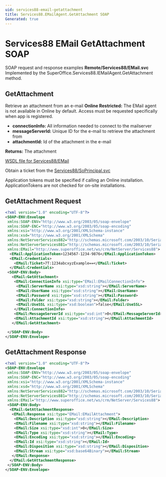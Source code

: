 ```yaml
---
uid: services88-email-getattachment
title: Services88.EMailAgent.GetAttachment SOAP
Generated: true
---
```


# Services88 EMail GetAttachment SOAP

SOAP request and response examples **Remote/Services88/EMail.svc**
Implemented by the <see cref="M:SuperOffice.Services88.IEMailAgent.GetAttachment">SuperOffice.Services88.IEMailAgent.GetAttachment</see> method.

## GetAttachment

Retrieve an attachment from an e-mail
<para /><b>Online Restricted:</b> The EMail agent is not available in Online by default. Access must be requested specifically when app is registered.

* **connectionInfo:** All information needed to connect to the mailserver
* **messageServerId:** Unique ID for the e-mail to retrieve the attachment from
* **attachmentId:** Id of the attachment in the e-mail

**Returns:** The attachment


[WSDL file for Services88/EMail](../Services88-EMail.md)

Obtain a ticket from the [Services88/SoPrincipal.svc](../SoPrincipal/index.md)

Application tokens must be specified if calling an Online installation. ApplicationTokens are not checked for on-site installations.

## GetAttachment Request

```xml
<?xml version="1.0" encoding="UTF-8"?>
<SOAP-ENV:Envelope
 xmlns:SOAP-ENV="http://www.w3.org/2003/05/soap-envelope"
 xmlns:SOAP-ENC="http://www.w3.org/2003/05/soap-encoding"
 xmlns:xsi="http://www.w3.org/2001/XMLSchema-instance"
 xmlns:xsd="http://www.w3.org/2001/XMLSchema"
 xmlns:NetServerServices882="http://schemas.microsoft.com/2003/10/Serialization/Arrays"
 xmlns:NetServerServices881="http://schemas.microsoft.com/2003/10/Serialization/"
 xmlns:EMail="http://www.superoffice.net/ws/crm/NetServer/Services88">
  <EMail:ApplicationToken>1234567-1234-9876</EMail:ApplicationToken>
  <EMail:Credentials>
    <EMail:Ticket>7T:1234abcxyzExample==</EMail:Ticket>
  </EMail:Credentials>
 <SOAP-ENV:Body>
   <EMail:GetAttachment>
    <EMail:ConnectionInfo xsi:type="EMail:EMailConnectionInfo">
     <EMail:ServerName xsi:type="xsd:string"></EMail:ServerName>
     <EMail:UserName xsi:type="xsd:string"></EMail:UserName>
     <EMail:Password xsi:type="xsd:string"></EMail:Password>
     <EMail:Folder xsi:type="xsd:string"></EMail:Folder>
     <EMail:UseSSL xsi:type="xsd:boolean">false</EMail:UseSSL>
    </EMail:ConnectionInfo>
    <EMail:MessageServerId xsi:type="xsd:int">0</EMail:MessageServerId>
    <EMail:AttachmentId xsi:type="xsd:string"></EMail:AttachmentId>
   </EMail:GetAttachment>

 </SOAP-ENV:Body>
</SOAP-ENV:Envelope>

```


## GetAttachment Response

```xml
<?xml version="1.0" encoding="UTF-8"?>
<SOAP-ENV:Envelope
 xmlns:SOAP-ENV="http://www.w3.org/2003/05/soap-envelope"
 xmlns:SOAP-ENC="http://www.w3.org/2003/05/soap-encoding"
 xmlns:xsi="http://www.w3.org/2001/XMLSchema-instance"
 xmlns:xsd="http://www.w3.org/2001/XMLSchema"
 xmlns:NetServerServices882="http://schemas.microsoft.com/2003/10/Serialization/Arrays"
 xmlns:NetServerServices881="http://schemas.microsoft.com/2003/10/Serialization/"
 xmlns:EMail="http://www.superoffice.net/ws/crm/NetServer/Services88">
 <SOAP-ENV:Body>
  <EMail:GetAttachmentResponse>
   <EMail:Response xsi:type="EMail:EMailAttachment">
    <EMail:Description xsi:type="xsd:string"></EMail:Description>
    <EMail:Filename xsi:type="xsd:string"></EMail:Filename>
    <EMail:Size xsi:type="xsd:int">0</EMail:Size>
    <EMail:Type xsi:type="xsd:string"></EMail:Type>
    <EMail:Encoding xsi:type="xsd:string"></EMail:Encoding>
    <EMail:Id xsi:type="xsd:string"></EMail:Id>
    <EMail:Disposition xsi:type="xsd:string"></EMail:Disposition>
    <EMail:Stream xsi:type="xsd:base64Binary"></EMail:Stream>
   </EMail:Response>
  </EMail:GetAttachmentResponse>
 </SOAP-ENV:Body>
</SOAP-ENV:Envelope>

```

